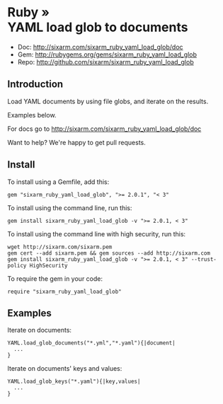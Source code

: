 # Ruby » <br> YAML load glob to documents


* Doc: <http://sixarm.com/sixarm_ruby_yaml_load_glob/doc>
* Gem: <http://rubygems.org/gems/sixarm_ruby_yaml_load_glob>
* Repo: <http://github.com/sixarm/sixarm_ruby_yaml_load_glob>
<!--HEADER-SHUT-->


## Introduction

Load YAML documents by using file globs, and iterate on the results.

Examples below.

For docs go to <http://sixarm.com/sixarm_ruby_yaml_load_glob/doc>

Want to help? We're happy to get pull requests.


<!--INSTALL-OPEN-->

## Install

To install using a Gemfile, add this:

    gem "sixarm_ruby_yaml_load_glob", ">= 2.0.1", "< 3"

To install using the command line, run this:

    gem install sixarm_ruby_yaml_load_glob -v ">= 2.0.1, < 3"

To install using the command line with high security, run this:

    wget http://sixarm.com/sixarm.pem
    gem cert --add sixarm.pem && gem sources --add http://sixarm.com
    gem install sixarm_ruby_yaml_load_glob -v ">= 2.0.1, < 3" --trust-policy HighSecurity

To require the gem in your code:

    require "sixarm_ruby_yaml_load_glob"

<!--INSTALL-SHUT-->

## Examples

Iterate on documents:

    YAML.load_glob_documents("*.yml","*.yaml"){|document|
      ...
    }

Iterate on documents' keys and values:

    YAML.load_glob_keys("*.yaml"){|key,values|
      ...
    }
